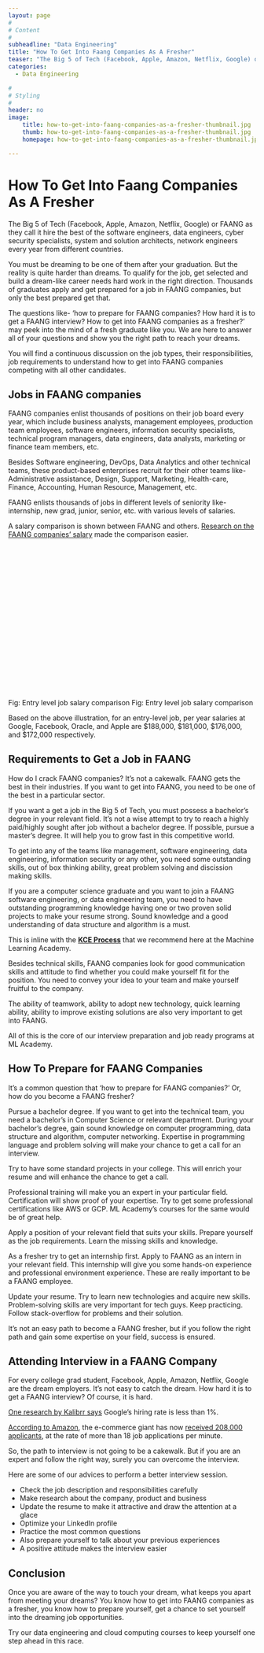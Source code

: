 ```yaml
---
layout: page
#
# Content
#
subheadline: "Data Engineering"
title: "How To Get Into Faang Companies As A Fresher"
teaser: "The Big 5 of Tech (Facebook, Apple, Amazon, Netflix, Google) or FAANG as they call it hire the best of the software engineers, data engineers, cyber security specialists, system and solution architects, network engineers every year from different countries.You must be dreaming to be one of them after your graduation. But the reality is quite harder than dreams. To qualify f"
categories:
  - Data Engineering

#
# Styling
#
header: no
image:
    title: how-to-get-into-faang-companies-as-a-fresher-thumbnail.jpg
    thumb: how-to-get-into-faang-companies-as-a-fresher-thumbnail.jpg
    homepage: how-to-get-into-faang-companies-as-a-fresher-thumbnail.jpg

---
```


# How To Get Into Faang Companies As A Fresher

The Big 5 of Tech (Facebook, Apple, Amazon, Netflix, Google) or FAANG as they call it hire the best of the software engineers, data engineers, cyber security specialists, system and solution architects, network engineers every year from different countries.


You must be dreaming to be one of them after your graduation. But the reality is quite harder than dreams. To qualify for the job, get selected and build a dream-like career needs hard work in the right direction. Thousands of graduates apply and get prepared for a job in FAANG companies, but only the best prepared get that.


The questions like- ‘how to prepare for FAANG companies? How hard it is to get a FAANG interview? How to get into FAANG companies as a fresher?’ may peek into the mind of a fresh graduate like you. We are here to answer all of your questions and show you the right path to reach your dreams.


You will find a continuous discussion on the job types, their responsibilities, job requirements to understand how to get into FAANG companies competing with all other candidates.


**Jobs in FAANG companies**
---------------------------


FAANG companies enlist thousands of positions on their job board every year, which include business analysts, management employees, production team employees, software engineers, information security specialists, technical program managers, data engineers, data analysts, marketing or finance team members, etc.


Besides Software engineering, DevOps, Data Analytics and other technical teams, these product-based enterprises recruit for their other teams like- Administrative assistance, Design, Support, Marketing, Health-care, Finance, Accounting, Human Resource, Management, etc.


FAANG enlists thousands of jobs in different levels of seniority like- internship, new grad, junior, senior, etc. with various levels of salaries.


A salary comparison is shown between FAANG and others. [Research on the FAANG companies’ salary](https://www.interviewkickstart.com/blog/software-engineer-salary) made the comparison easier.


![](data:image/svg+xml,%3Csvg%20xmlns='http://www.w3.org/2000/svg'%20viewBox='0%200%201024%20631'%3E%3C/svg%3E)Fig: Entry level job salary comparison
Fig: Entry level job salary comparison


Based on the above illustration, for an entry-level job, per year salaries at Google, Facebook, Oracle, and Apple are $188,000, $181,000, $176,000, and $172,000 respectively.


**Requirements to Get a Job in FAANG**
--------------------------------------


How do I crack FAANG companies? It’s not a cakewalk. FAANG gets the best in their industries. If you want to get into FAANG, you need to be one of the best in a particular sector.


If you want a get a job in the Big 5 of Tech, you must possess a bachelor’s degree in your relevant field. It’s not a wise attempt to try to reach a highly paid/highly sought after job without a bachelor degree. If possible, pursue a master’s degree. It will help you to grow fast in this competitive world.


To get into any of the teams like management, software engineering, data engineering, information security or any other, you need some outstanding skills, out of box thinking ability, great problem solving and discission making skills.


If you are a computer science graduate and you want to join a FAANG software engineering, or data engineering team, you need to have outstanding programming knowledge having one or two proven solid projects to make your resume strong. Sound knowledge and a good understanding of data structure and algorithm is a must.


This is inline with the **[KCE Process](https://mlacademy.io/kce-process/)** that we recommend here at the Machine Learning Academy.


Besides technical skills, FAANG companies look for good communication skills and attitude to find whether you could make yourself fit for the position. You need to convey your idea to your team and make yourself fruitful to the company.


The ability of teamwork, ability to adopt new technology, quick learning ability, ability to improve existing solutions are also very important to get into FAANG.


All of this is the core of our interview preparation and job ready programs at ML Academy.


**How To Prepare for FAANG Companies**
--------------------------------------


It’s a common question that ‘how to prepare for FAANG companies?’ Or, how do you become a FAANG fresher?


Pursue a bachelor degree. If you want to get into the technical team, you need a bachelor’s in Computer Science or relevant department. During your bachelor’s degree, gain sound knowledge on computer programming, data structure and algorithm, computer networking. Expertise in programming language and problem solving will make your chance to get a call for an interview.


Try to have some standard projects in your college. This will enrich your resume and will enhance the chance to get a call.


Professional training will make you an expert in your particular field. Certification will show proof of your expertise. Try to get some professional certifications like AWS or GCP. ML Academy’s courses for the same would be of great help.


Apply a position of your relevant field that suits your skills. Prepare yourself as the job requirements. Learn the missing skills and knowledge.


As a fresher try to get an internship first. Apply to FAANG as an intern in your relevant field. This internship will give you some hands-on experience and professional environment experience. These are really important to be a FAANG employee.


Update your resume. Try to learn new technologies and acquire new skills. Problem-solving skills are very important for tech guys. Keep practicing. Follow stack-overflow for problems and their solution.


It’s not an easy path to become a FAANG fresher, but if you follow the right path and gain some expertise on your field, success is ensured.


**Attending Interview in a FAANG Company**
------------------------------------------


For every college grad student, Facebook, Apple, Amazon, Netflix, Google are the dream employers. It’s not easy to catch the dream. How hard it is to get a FAANG interview? Of course, it is hard.


[One research by Kalibrr says](https://www.kalibrr.com/sites/default/files/featured_images/White_Paper_How_Google_Hires_Their_Talent.pdf) Google’s hiring rate is less than 1%.


[According to Amazon](https://www.businessinsider.in/careers/amazon-says-it-received-more-than-200000-job-applications-for-its-30000-open-positions/articleshow/71225239.cms), the e-commerce giant has now [received 208,000 applicants](https://press.aboutamazon.com/news-releases/news-release-details/amazon-career-day-more-200000-applications-jobs-amazon), at the rate of more than 18 job applications per minute.


So, the path to interview is not going to be a cakewalk. But if you are an expert and follow the right way, surely you can overcome the interview.


Here are some of our advices to perform a better interview session.


* Check the job description and responsibilities carefully
* Make research about the company, product and business
* Update the resume to make it attractive and draw the attention at a glace
* Optimize your LinkedIn profile
* Practice the most common questions
* Also prepare yourself to talk about your previous experiences
* A positive attitude makes the interview easier


**Conclusion**
--------------


Once you are aware of the way to touch your dream, what keeps you apart from meeting your dreams? You know how to get into FAANG companies as a fresher, you know how to prepare yourself, get a chance to set yourself into the dreaming job opportunities. 


Try our data engineering and cloud computing courses to keep yourself one step ahead in this race.


